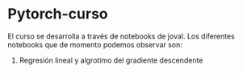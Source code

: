 # Pytorch-curso
El curso se desarrolla a través de notebooks de joval. Los diferentes notebooks que de momento podemos observar son:

1. Regresión lineal y algrotimo del gradiente descendente
